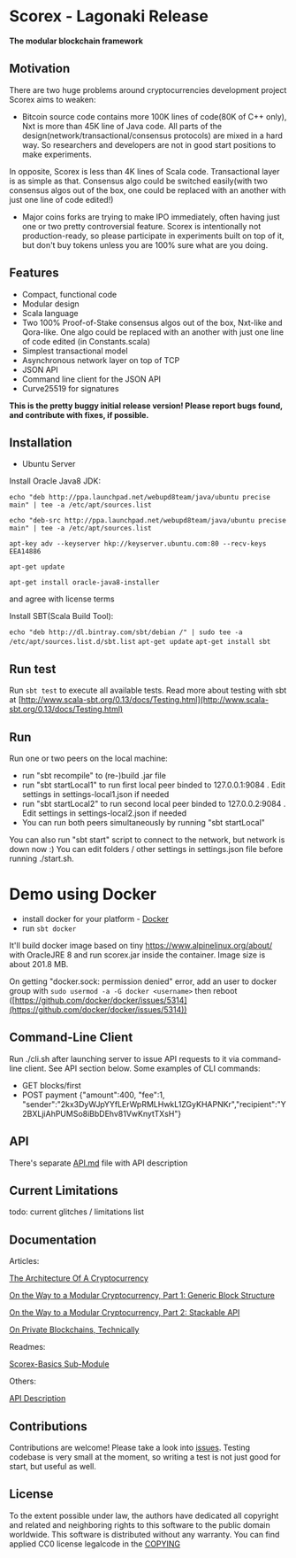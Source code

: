 Scorex - Lagonaki Release
=========================

**The modular blockchain framework**

Motivation
----------

There are two huge problems around cryptocurrencies development project Scorex aims to weaken:

* Bitcoin source code contains more 100K lines of code(80K of C++ only), Nxt is more than 45K
 line of Java code. All parts of the design(network/transactional/consensus protocols) are mixed in a hard way.
 So researchers and developers are not in good start positions to make experiments.

 In opposite, Scorex is less than 4K lines of Scala code. Transactional layer is as simple as that. Consensus algo
 could be switched easily(with two consensus algos out of the box, one could be replaced with an another with
  just one line of code edited!)

* Major coins forks are trying to make IPO immediately, often having just one or two pretty controversial
 feature. Scorex is intentionally not production-ready, so please participate in experiments built on top of it,
 but don't buy tokens unless you are 100% sure what are you doing.

Features
--------

* Compact, functional code
* Modular design
* Scala language
* Two 100% Proof-of-Stake consensus algos out of the box, Nxt-like and Qora-like. One algo could be replaced
with an another with just one line of code edited (in Constants.scala)
* Simplest transactional model
* Asynchronous network layer on top of TCP
* JSON API
* Command line client for the JSON API
* Curve25519 for signatures


**This is the pretty buggy initial release version! Please report bugs found, and contribute with
fixes, if possible.**

Installation
------------

* Ubuntu Server

Install Oracle Java8 JDK:

`echo "deb http://ppa.launchpad.net/webupd8team/java/ubuntu precise main" | tee -a /etc/apt/sources.list`

`echo "deb-src http://ppa.launchpad.net/webupd8team/java/ubuntu precise main" | tee -a /etc/apt/sources.list`

`apt-key adv --keyserver hkp://keyserver.ubuntu.com:80 --recv-keys EEA14886`

`apt-get update`

`apt-get install oracle-java8-installer`

and agree with license terms

Install SBT(Scala Build Tool):

`echo "deb http://dl.bintray.com/sbt/debian /" | sudo tee -a /etc/apt/sources.list.d/sbt.list`
`apt-get update`
`apt-get install sbt`

Run test
---

Run `sbt test` to execute all available tests.
Read more about testing with sbt at [http://www.scala-sbt.org/0.13/docs/Testing.html](http://www.scala-sbt.org/0.13/docs/Testing.html)

Run
---

Run one or two peers on the local machine:


* run "sbt recompile" to (re-)build .jar file
* run "sbt startLocal1" to run first local peer binded to 127.0.0.1:9084 . Edit settings in settings-local1.json
   if needed
* run "sbt startLocal2" to run second local peer binded to 127.0.0.2:9084 . Edit settings in settings-local2.json
   if needed
* You can run both peers simultaneously by running "sbt startLocal"


You can also run "sbt start" script to connect to the network, but network is down now :)
You can edit folders / other settings in settings.json file before running ./start.sh.


# Demo using Docker

* install docker for your platform - [Docker](https://docs.docker.com)
* run ```sbt docker```

It'll build docker image based on tiny https://www.alpinelinux.org/about/ with OracleJRE 8
and run scorex.jar inside the container. Image size is about 201.8 MB.

On getting "docker.sock: permission denied" error, add an user to docker group with `sudo usermod -a -G docker <username>`
 then reboot ([https://github.com/docker/docker/issues/5314](https://github.com/docker/docker/issues/5314))


Command-Line Client
-------------------

Run ./cli.sh after launching server to issue API requests to it via command-line client. See API section below.
Some examples of CLI commands:

 * GET blocks/first
 * POST payment {"amount":400, "fee":1, "sender":"2kx3DyWJpYYfLErWpRMLHwkL1ZGyKHAPNKr","recipient":"Y2BXLjiAhPUMSo8iBbDEhv81VwKnytTXsH"}

API
---

There's separate [API.md](docs/API.md) file with API description


Current Limitations
-------------------

todo: current glitches / limitations list


Documentation
--------------

Articles:

[The Architecture Of A Cryptocurrency](docs/components.md)

[On the Way to a Modular Cryptocurrency, Part 1: Generic Block Structure](docs/modular1.md)

[On the Way to a Modular Cryptocurrency, Part 2: Stackable API](docs/modular2.md)

[On Private Blockchains, Technically](docs/private-chains.md)

Readmes:

[Scorex-Basics Sub-Module](scorex-basics/README.md)

Others:

[API Description](docs/API.md)



Contributions
-------------

Contributions are welcome! Please take a look into [issues](https://github.com/ConsensusResearch/Scorex-Lagonaki/issues).
 Testing codebase is very small at the moment, so writing a test is not just good for start, but useful as well.

License
-------

To the extent possible under law, the authors have dedicated all copyright and related and neighboring
rights to this software to the public domain worldwide. This software is distributed without any warranty.
You can find applied CC0 license legalcode in the [COPYING](COPYING)
